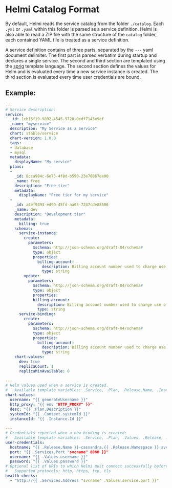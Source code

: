 # Helmi Catalog Format

By default, Helmi reads the service catalog from the folder `./catalog`. Each
`.yml` or `.yaml` within this folder is parsed as a service definition. Helmi
is also able to read a ZIP file with the same structure of the `catalog` folder,
each contained YAML file is treated as a service definition.

A service definition contains of three parts, separated by the `---` yaml
document delimiter. The first part is parsed verbatim during startup and
declares a single service. The second and third section are templated using
the [sprig](https://masterminds.github.io/sprig/) template language. The second
section defines the values for Helm and is evaluated every time a new service
instance is created. The third section is evaluated every time user credentials
are bound.

## Example:

```yaml
---
# Service description:
service:
  _id: 1cb15f19-9892-4545-9728-0edf7143e9ef
  _name: "myservice"
  description: "My Service as a Service"
  chart: stable/service
  chart-version: 1.0.0
  tags:
  - database
  - mysql
  metadata:
    displayName: "My service"
  plans:
  -
    _id: 8cca984c-6e73-4f8d-b590-23e70867ee00
    _name: free
    description: "Free tier"
    metadata:
      displayName: "Free tier for my service"
  -
    _id: a4ef9493-ed99-45fd-aa03-7247cde88506
    _name: dev
    description: "Development tier"
    metadata:
      billing: true
    schemas:
      service-instance:
        create:
          parameters:
            $schema: http://json-schema.org/draft-04/schema#
            type: object
            properties:
              billing-account:
                description: Billing account number used to charge use of shared fake server.
                type: string
        update:
          parameters:
            $schema: http://json-schema.org/draft-04/schema#
            type: object
            properties:
            billing-account:
              description: Billing account number used to charge use of shared fake server.
              type: string
      service-binding:
        create:
          parameters:
            $schema: http://json-schema.org/draft-04/schema#
            type: object
            properties:
              billing-account:
                description: Billing account number used to charge use of shared fake server.
                type: string
    chart-values:
      dev: true
      replicaCount: 1
      replicaMinAvailable: 0
      
---
# Helm values used when a service is created.
#   Available template variables: .Service, .Plan, .Release.Name, .Instance.Id, .Cluster, .Parameters, .Context
chart-values:
  username: "{{ generateUsername }}"
  http_proxy: "{{ env "HTTP_PROXY" }}"
  desc: "{{ .Plan.Description }}"
  systemId: "{{ .Context.systemId }}"
  instanceId: "{{ .Instance.Id }}"
  
---
# Credentials reported when a new binding is created:
#   Available template variables: .Service, .Plan, .Values, .Release, .Cluster
user-credentials:
  hostname: "{{ .Release.Name }}-cassandra.{{ .Release.Namespace }}.svc.cluster.local"
  port: "{{ .Services.Port "svcname" 8080 }}"
  username: "{{ .Values.username }}"
  password: "{{ .Values.password }}"
# Optional list of URIs to which Helmi must connect successfully before a service is reported ready:
#   Supported protocols: http, https, tcp, tls
health-checks:
  - "http://{{ .Services.Address "svcname" .Values.service.port }}"
```
